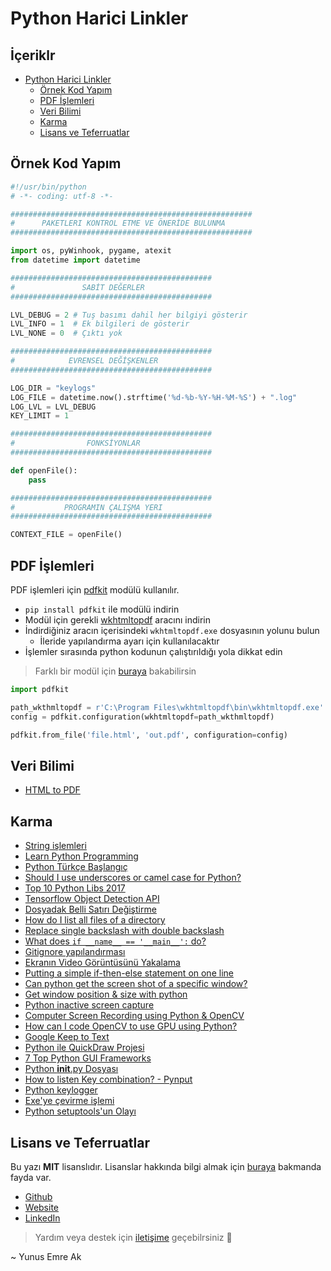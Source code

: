 # Python Harici Linkler

## İçeriklr <!-- omit in toc -->

- [Python Harici Linkler](#python-harici-linkler)
  - [Örnek Kod Yapım](#%c3%96rnek-kod-yap%c4%b1m)
  - [PDF İşlemleri](#pdf-%c4%b0%c5%9flemleri)
  - [Veri Bilimi](#veri-bilimi)
  - [Karma](#karma)
  - [Lisans ve Teferruatlar](#lisans-ve-teferruatlar)

## Örnek Kod Yapım

```python
#!/usr/bin/python
# -*- coding: utf-8 -*-

######################################################
#      PAKETLERI KONTROL ETME VE ÖNERİDE BULUNMA
######################################################

import os, pyWinhook, pygame, atexit
from datetime import datetime

#############################################
#               SABİT DEĞERLER
#############################################

LVL_DEBUG = 2 # Tuş basımı dahil her bilgiyi gösterir
LVL_INFO = 1  # Ek bilgileri de gösterir
LVL_NONE = 0  # Çıktı yok

#############################################
#            EVRENSEL DEĞİŞKENLER
#############################################

LOG_DIR = "keylogs"
LOG_FILE = datetime.now().strftime('%d-%b-%Y-%H-%M-%S') + ".log"
LOG_LVL = LVL_DEBUG
KEY_LIMIT = 1

#############################################
#                FONKSİYONLAR
#############################################

def openFile():
    pass

#############################################
#           PROGRAMIN ÇALIŞMA YERI
#############################################

CONTEXT_FILE = openFile()
```

## PDF İşlemleri

PDF işlemleri için [pdfkit] modülü kullanılır.

- `pip install pdfkit` ile modülü indirin
- Modül için gerekli [wkhtmltopdf] aracını indirin
- İndirdiğiniz aracın içerisindeki `wkhtmltopdf.exe` dosyasının yolunu bulun
  - İleride yapılandırma ayarı için kullanılacaktır
- İşlemler sırasında python kodunun çalıştırıldığı yola dikkat edin

> Farklı bir modül için [buraya][python for pdf] bakabilirsin

```python
import pdfkit

path_wkthmltopdf = r'C:\Program Files\wkhtmltopdf\bin\wkhtmltopdf.exe'
config = pdfkit.configuration(wkhtmltopdf=path_wkthmltopdf)

pdfkit.from_file('file.html', 'out.pdf', configuration=config)
```

## Veri Bilimi

- [HTML to PDF](https://pypi.org/project/pdfkit/)

## Karma

- [String işlemleri](https://sites.google.com/site/egitimbilgileri/home/a---python---twisted---qt/03---string-islemleri)
- [Learn Python Programming](https://www.programiz.com/python-programming)
- [Python Türkçe Başlangıç](https://github.com/fuatbeser/python-notlarim/blob/master/python_turkce_baslangic.ipynb)
- [Should I use underscores or camel case for Python?](https://www.quora.com/Should-I-use-underscores-or-camel-case-for-Python)
- [Top 10 Python Libs 2017](https://tryolabs.com/blog/2017/12/19/top-10-python-libraries-of-2017/)
- [Tensorflow Object Detection API](https://buildmedia.readthedocs.org/media/pdf/tensorflow-object-detection-api-tutorial/latest/tensorflow-object-detection-api-tutorial.pdf)
- [Dosyadak Belli Satırı Değiştirme](https://stackoverflow.com/a/2081880/9770490)
- [How do I list all files of a directory](https://stackoverflow.com/questions/3207219/how-do-i-list-all-files-of-a-directory)
- [Replace single backslash with double backslash](https://stackoverflow.com/questions/17327202/python-replace-single-backslash-with-double-backslash)
- [What does `if __name__ == '__main__':` do?](https://stackoverflow.com/questions/419163/what-does-if-name-main-do)
- [Gitignore yapılandırması](https://github.com/martinohanlon/flightlight/issues/1)
- [Ekranın Video Görüntüsünü Yakalama](https://stackoverflow.com/a/51643195/9770490)
- [Putting a simple if-then-else statement on one line](https://stackoverflow.com/a/2802748/9770490)
- [Can python get the screen shot of a specific window?](https://stackoverflow.com/a/48669645/9770490)
- [Get window position & size with python](https://stackoverflow.com/a/7142360/9770490)
- [Python inactive screen capture](https://stackoverflow.com/a/52314641/9770490)
- [Computer Screen Recording using Python & OpenCV](https://www.youtube.com/watch?v=GWdrL8dt1xQ)
- [How can I code OpenCV to use GPU using Python?](https://www.quora.com/How-can-I-code-OpenCV-to-use-GPU-using-Python)
- [Google Keep to Text](https://github.com/HardFork/KeepToText)
- [Python ile QuickDraw Projesi][quick draw]
- [7 Top Python GUI Frameworks][7 top python gui frameworks]
- [Python **init**.py Dosyası][python __init__.py dosyası]
- [How to listen Key combination? - Pynput](https://github.com/moses-palmer/pynput/issues/20#issuecomment-290649632)
- [Python keylogger](https://nitratine.net/blog/post/python-keylogger/)
- [Exe'ye çevirme işlemi](https://nitratine.net/blog/post/convert-py-to-exe/)
- [Python setuptools'un Olayı](https://stackoverflow.com/a/41217568/9770490)

## Lisans ve Teferruatlar

Bu yazı **MIT** lisanslıdır. Lisanslar hakkında bilgi almak için [buraya](https://choosealicense.com/licenses/) bakmanda fayda var.

- [Github](https://github.com/yedhrab)
- [Website](https://yemreak.com)
- [LinkedIn](https://www.linkedin.com/in/yemreak/)

> Yardım veya destek için [iletişime](mailto::yedhrab@gmail.com?subject=YBilgiler%20%7C%20Github) geçebilrsiniz 🤗

~ Yunus Emre Ak

[quick draw]: https://github.com/vietnguyen91/QuickDraw
[7 top python gui frameworks]: https://insights.dice.com/2017/08/07/7-top-python-gui-frameworks/
[python __init__.py dosyası]: https://stackoverflow.com/questions/448271/what-is-init-py-for
[python for pdf]: https://towardsdatascience.com/python-for-pdf-ef0fac2808b0
[wkhtmltopdf]: https://github.com/wkhtmltopdf/wkhtmltopdf/releases
[pdfkit]: https://pypi.org/project/pdfkit/
